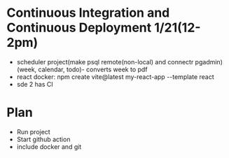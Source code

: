 # Continuous Integration and Continuous Deployment 1/21(12-2pm)
* scheduler project(make psql remote(non-local) and connectr pgadmin) (week, calendar, todo)- converts week to pdf
* react docker: npm create vite@latest my-react-app --template react
* sde 2 has CI


# Plan
* Run project
* Start github action
* include docker and git 

